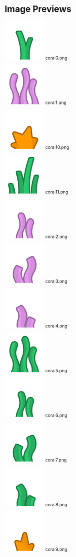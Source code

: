 # Image Previews

![coral0.png](coral0.png) coral0.png

![coral1.png](coral1.png) coral1.png

![coral10.png](coral10.png) coral10.png

![coral11.png](coral11.png) coral11.png

![coral2.png](coral2.png) coral2.png

![coral3.png](coral3.png) coral3.png

![coral4.png](coral4.png) coral4.png

![coral5.png](coral5.png) coral5.png

![coral6.png](coral6.png) coral6.png

![coral7.png](coral7.png) coral7.png

![coral8.png](coral8.png) coral8.png

![coral9.png](coral9.png) coral9.png

